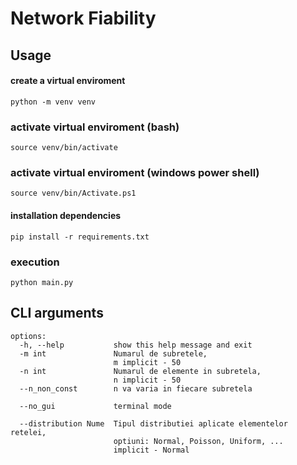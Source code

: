 # Network Fiability

## Usage
#### create a  virtual enviroment
```
python -m venv venv
```

### activate virtual enviroment (bash)
```
source venv/bin/activate
```

### activate virtual enviroment (windows power shell)
```
source venv/bin/Activate.ps1
```

#### installation dependencies
```
pip install -r requirements.txt
```

### execution
```
python main.py

```

## CLI arguments
```
options:
  -h, --help           show this help message and exit
  -m int               Numarul de subretele,
                       m implicit - 50
  -n int               Numarul de elemente in subretela,
                       n implicit - 50
  --n_non_const        n va varia in fiecare subretela

  --no_gui             terminal mode

  --distribution Nume  Tipul distributiei aplicate elementelor retelei,
                       optiuni: Normal, Poisson, Uniform, ...
                       implicit - Normal
```
